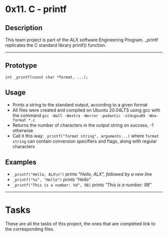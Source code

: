 # 0x11. C - printf

## Description
This team project is part of the ALX software Engineering Program.
_printf replicates the C standard library printf() function.

---

## Prototype
```int _printf(const char *format, ...);```
## Usage
* Prints a string to the standard output, according to a given format
* All files were created and compiled on Ubuntu 20.04LTS using gcc with the command ```gcc -Wall -Wextra -Werror -pedantic -std=gnu89 -Wno-format *.c```
* Returns the number of characters in the output string on success, -1 otherwise
* Call it this way: ```_printf("format string", arguments...)``` where ```format string``` can contain conversion specifiers and flags,
along with regular characters
## Examples
* ```_printf("Hello, ALX\n")``` *prints "Hello, ALX", followed by a new line*
* ```_printf("%s", "Hello")``` *prints "Hello"*
* ```_printf("This is a number: %d", 98)``` *prints "This is a number: 98"*
---
# Tasks
These are all the tasks of this project, the ones that are completed link to the corresponding files.
